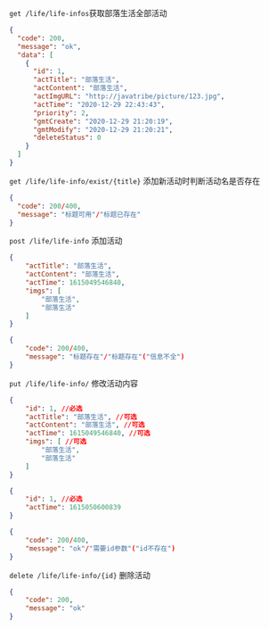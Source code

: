 ``get /life/life-infos``获取部落生活全部活动
```json
{
  "code": 200,
  "message": "ok",
  "data": [
    {
      "id": 1,
      "actTitle": "部落生活",
      "actContent": "部落生活",
      "actImgURL": "http://javatribe/picture/123.jpg",
      "actTime": "2020-12-29 22:43:43",
      "priority": 2,
      "gmtCreate": "2020-12-29 21:20:19",
      "gmtModify": "2020-12-29 21:20:21",
      "deleteStatus": 0
    }
  ]
}
```

``get /life/life-info/exist/{title}`` 添加新活动时判断活动名是否存在
```json
{
  "code": 200/400,
  "message": "标题可用"/"标题已存在"
}
```

``post /life/life-info`` 添加活动
```json
{
    "actTitle": "部落生活",
    "actContent": "部落生活",
    "actTime": 1615049546840,
    "imgs": [
        "部落生活",
        "部落生活"
    ]
}
```
```json
{
    "code": 200/400,
    "message": "标题存在"/"标题存在"("信息不全")
}
```
``put /life/life-info/`` 修改活动内容
```json
{
    "id": 1, //必选
    "actTitle": "部落生活", //可选
    "actContent": "部落生活", //可选
    "actTime": 1615049546840, //可选
    "imgs": [ //可选
        "部落生活",
        "部落生活"
    ]
}
```
```json
{
    "id": 1, //必选
    "actTime": 1615050600839
}
```
```json
{
    "code": 200/400,
    "message": "ok"/"需要id参数"("id不存在")
}
```

``delete /life/life-info/{id}`` 删除活动
```json
{
    "code": 200,
    "message": "ok"
}
```